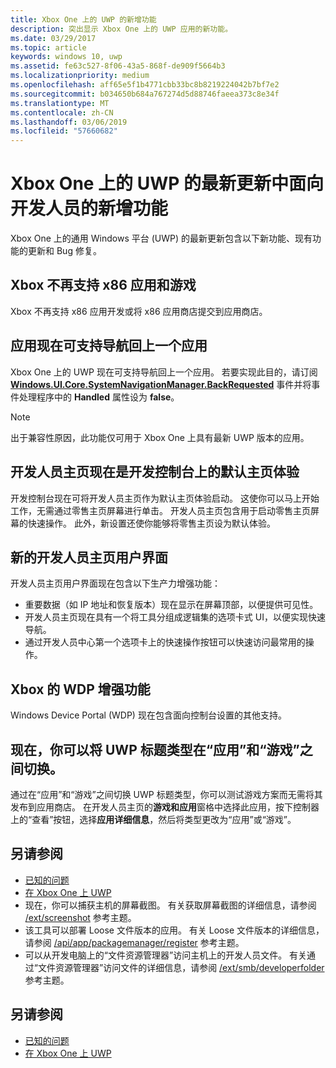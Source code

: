 ```yaml
---
title: Xbox One 上的 UWP 的新增功能
description: 突出显示 Xbox One 上的 UWP 应用的新功能。
ms.date: 03/29/2017
ms.topic: article
keywords: windows 10, uwp
ms.assetid: fe63c527-8f06-43a5-868f-de909f5664b3
ms.localizationpriority: medium
ms.openlocfilehash: aff65e5f1b4771cbb33bc8b8219224042b7bf7e2
ms.sourcegitcommit: b034650b684a767274d5d88746faeea373c8e34f
ms.translationtype: MT
ms.contentlocale: zh-CN
ms.lasthandoff: 03/06/2019
ms.locfileid: "57660682"
---
```

# <a name="whats-new-for-developers-in-the-latest-update-of-uwp-on-xbox-one"></a>Xbox One 上的 UWP 的最新更新中面向开发人员的新增功能

Xbox One 上的通用 Windows 平台 (UWP) 的最新更新包含以下新功能、现有功能的更新和 Bug 修复。

## <a name="x86-apps-and-games-are-no-longer-supported-on-xbox"></a>Xbox 不再支持 x86 应用和游戏  
Xbox 不再支持 x86 应用开发或将 x86 应用商店提交到应用商店。

## <a name="apps-can-now-support-navigating-back-to-the-previous-app"></a>应用现在可支持导航回上一个应用 
Xbox One 上的 UWP 现在可支持导航回上一个应用。 若要实现此目的，请订阅  [**Windows.UI.Core.SystemNavigationManager.BackRequested**](https://msdn.microsoft.com/library/windows/apps/dn893595) 事件并将事件处理程序中的 **Handled** 属性设为 **false**。

> [!NOTE]
> 出于兼容性原因，此功能仅可用于 Xbox One 上具有最新 UWP 版本的应用。 

## <a name="dev-home-is-now-the-default-home-experience-on-development-consoles"></a>开发人员主页现在是开发控制台上的默认主页体验
开发控制台现在可将开发人员主页作为默认主页体验启动。 这使你可以马上开始工作，无需通过零售主页屏幕进行单击。 开发人员主页包含用于启动零售主页屏幕的快速操作。 此外，新设置还使你能够将零售主页设为默认体验。 

## <a name="new-dev-home-user-interface"></a>新的开发人员主页用户界面
开发人员主页用户界面现在包含以下生产力增强功能：
 - 重要数据（如 IP 地址和恢复版本）现在显示在屏幕顶部，以便提供可见性。 
 - 开发人员主页现在具有一个将工具分组成逻辑集的选项卡式 UI，以便实现快速导航。
 - 通过开发人员中心第一个选项卡上的快速操作按钮可以快速访问最常用的操作。 

## <a name="wdp-for-xbox-enhancements"></a>Xbox 的 WDP 增强功能
Windows Device Portal (WDP) 现在包含面向控制台设置的其他支持。 

## <a name="you-can-now-switch-the-type-of-your-uwp-title-between-app-and-game"></a>现在，你可以将 UWP 标题类型在“应用”和“游戏”之间切换。
通过在“应用”和“游戏”之间切换 UWP 标题类型，你可以测试游戏方案而无需将其发布到应用商店。 在开发人员主页的**游戏和应用**窗格中选择此应用，按下控制器上的“查看”按钮，选择**应用详细信息**，然后将类型更改为“应用”或“游戏”。

## <a name="see-also"></a>另请参阅
- [已知的问题](known-issues.md)
- [在 Xbox One 上 UWP](index.md)
 - 现在，你可以捕获主机的屏幕截图。 有关获取屏幕截图的详细信息，请参阅 [/ext/screenshot](wdp-media-capture-api.md) 参考主题。
 - 该工具可以部署 Loose 文件版本的应用。 有关 Loose 文件版本的详细信息，请参阅 [/api/app/packagemanager/register](wdp-loose-folder-register-api.md) 参考主题。
 - 可以从开发电脑上的“文件资源管理器”访问主机上的开发人员文件。 有关通过“文件资源管理器”访问文件的详细信息，请参阅 [/ext/smb/developerfolder](wdp-smb-api.md) 参考主题。

## <a name="see-also"></a>另请参阅
- [已知的问题](known-issues.md)
- [在 Xbox One 上 UWP](index.md)
